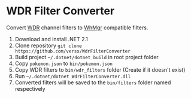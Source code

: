 # WDR Filter Converter  

Convert [WDR](https://github.com/PartTimeJS/WDR) channel filters to [WhMgr](https://github.com/versx/WhMgr) compatible filters.  

1. Download and install .NET 2.1  
1. Clone repository `git clone https://github.com/versx/WdrFilterConverter`  
1. Build project `~/.dotnet/dotnet build` in root project folder  
1. Copy `pokemon.json` to `bin/pokemon.json`  
1. Copy WDR filters to `bin/wdr_filters` folder (Create if it doesn't exist)  
1. Run `~/.dotnet/dotnet WdrFilterConverter.dll`  
1. Converted filters will be saved to the `bin/filters` folder named respectively  
